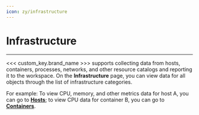 ```yaml
---
icon: zy/infrastructure
---
```

# Infrastructure
---


<<< custom_key.brand_name >>> supports collecting data from hosts, containers, processes, networks, and other resource catalogs and reporting it to the workspace. On the **Infrastructure** page, you can view data for all objects through the list of infrastructure categories.

For example: To view CPU, memory, and other metrics data for host A, you can go to [**Hosts**](./host.md); to view CPU data for container B, you can go to **[Containers](./container.md)**.